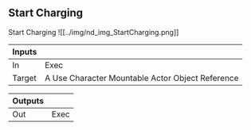## Start Charging
Start Charging
![[../img/nd_img_StartCharging.png]]

|Inputs||
|--|--|
| In | Exec |
| Target | A Use Character Mountable Actor Object Reference |

|Outputs||
|--|--|
| Out | Exec |
